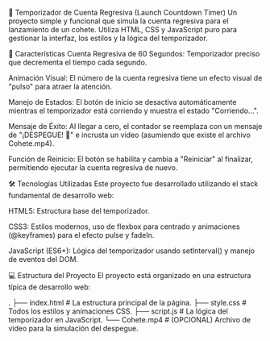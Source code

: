 🚀 Temporizador de Cuenta Regresiva (Launch Countdown Timer)
Un proyecto simple y funcional que simula la cuenta regresiva para el lanzamiento de un cohete. Utiliza HTML, CSS y JavaScript puro para gestionar la interfaz, los estilos y la lógica del temporizador.

🌟 Características
Cuenta Regresiva de 60 Segundos: Temporizador preciso que decrementa el tiempo cada segundo.

Animación Visual: El número de la cuenta regresiva tiene un efecto visual de "pulso" para atraer la atención.

Manejo de Estados: El botón de inicio se desactiva automáticamente mientras el temporizador está corriendo y muestra el estado "Corriendo...".

Mensaje de Éxito: Al llegar a cero, el contador se reemplaza con un mensaje de "¡DESPEGUE! 🚀" e incrusta un video (asumiendo que existe el archivo Cohete.mp4).

Función de Reinicio: El botón se habilita y cambia a "Reiniciar" al finalizar, permitiendo ejecutar la cuenta regresiva de nuevo.

🛠️ Tecnologías Utilizadas
Este proyecto fue desarrollado utilizando el stack fundamental de desarrollo web:

HTML5: Estructura base del temporizador.

CSS3: Estilos modernos, uso de flexbox para centrado y animaciones (@keyframes) para el efecto pulse y fadeIn.

JavaScript (ES6+): Lógica del temporizador usando setInterval() y manejo de eventos del DOM.

💻 Estructura del Proyecto
El proyecto está organizado en una estructura típica de desarrollo web:

.
├── index.html         # La estructura principal de la página.
├── style.css          # Todos los estilos y animaciones CSS.
├── script.js          # La lógica del temporizador en JavaScript.
└── Cohete.mp4         # (OPCIONAL) Archivo de video para la simulación del despegue.

